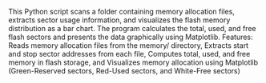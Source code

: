 This Python script scans a folder containing memory allocation files, extracts sector usage information, and visualizes the flash memory distribution as a bar chart. The program calculates the total, used, and free flash sectors and presents the data graphically using Matplotlib. Features: Reads memory allocation files from the memory/ directory, Extracts start and stop sector addresses from each file, Computes total, used, and free memory in flash storage, and Visualizes memory allocation using Matplotlib (Green-Reserved sectors, Red-Used sectors, and White-Free sectors)
